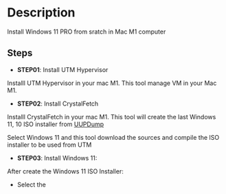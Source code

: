# Description
Install Windows 11 PRO from sratch in Mac M1 computer

## Steps

- **STEP01**: Install UTM Hypervisor

Installl UTM Hypervisor in your mac M1. This tool manage VM in your Mac M1.

- **STEP02**: Install CrystalFetch

Installl CrystalFetch in your mac M1. This tool will create the last Windows 11, 10 ISO installer from [UUPDump](https://uupdump.net/)

Select Windows 11 and this tool download the sources and compile the ISO installer to be used from UTM

- **STEP03**: Install Windows 11:

After create the Windows 11 ISO Installer:

 - Select the 


